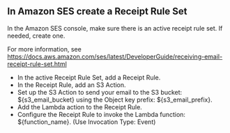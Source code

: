 
## In Amazon SES create a Receipt Rule Set
In the Amazon SES console, make sure there is an active receipt rule set.
If needed, create one.

For more information, see https://docs.aws.amazon.com/ses/latest/DeveloperGuide/receiving-email-receipt-rule-set.html

- In the active Receipt Rule Set, add a Receipt Rule.
- In the Receipt Rule, add an S3 Action.
- Set up the S3 Action to send your email to the S3 bucket: ${s3_email_bucket} using the Object key prefix: ${s3_email_prefix}.
- Add the Lambda action to the Receipt Rule.
- Configure the Receipt Rule to invoke the Lambda function: ${function_name}.
(Use Invocation Type: Event)